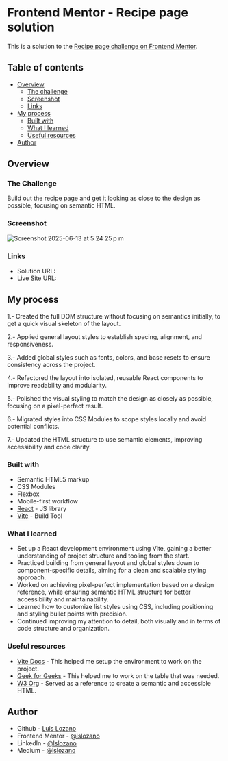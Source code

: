 # Frontend Mentor - Recipe page solution

This is a solution to the [Recipe page challenge on Frontend Mentor](https://www.frontendmentor.io/challenges/recipe-page-KiTsR8QQKm).

## Table of contents

- [Overview](#overview)
  - [The challenge](#the-challenge)
  - [Screenshot](#screenshot)
  - [Links](#links)
- [My process](#my-process)
  - [Built with](#built-with)
  - [What I learned](#what-i-learned)
  - [Useful resources](#useful-resources)
- [Author](#author)

## Overview

### The Challenge

Build out the recipe page and get it looking as close to the design as possible, focusing on semantic HTML.

### Screenshot

![Screenshot 2025-06-13 at 5 24 25 p m](https://github.com/user-attachments/assets/53c72d9a-50a9-4a30-8e46-b8de51376588)


### Links

- Solution URL: []()
- Live Site URL: []()

## My process

1.- Created the full DOM structure without focusing on semantics initially, to get a quick visual skeleton of the layout.

2.- Applied general layout styles to establish spacing, alignment, and responsiveness.

3.- Added global styles such as fonts, colors, and base resets to ensure consistency across the project.

4.- Refactored the layout into isolated, reusable React components to improve readability and modularity.

5.- Polished the visual styling to match the design as closely as possible, focusing on a pixel-perfect result.

6.- Migrated styles into CSS Modules to scope styles locally and avoid potential conflicts.

7.- Updated the HTML structure to use semantic elements, improving accessibility and code clarity.

### Built with

- Semantic HTML5 markup
- CSS Modules
- Flexbox
- Mobile-first workflow
- [React](https://reactjs.org/) - JS library
- [Vite](https://vite.dev/) - Build Tool

### What I learned

- Set up a React development environment using Vite, gaining a better understanding of project structure and tooling from the start.
- Practiced building from general layout and global styles down to component-specific details, aiming for a clean and scalable styling approach.
- Worked on achieving pixel-perfect implementation based on a design reference, while ensuring semantic HTML structure for better accessibility and maintainability.
- Learned how to customize list styles using CSS, including positioning and styling bullet points with precision.
- Continued improving my attention to detail, both visually and in terms of code structure and organization.

### Useful resources

- [Vite Docs](https://vite.dev/guide/) - This helped me setup the environment to work on the project.
- [Geek for Geeks](https://www.geeksforgeeks.org/html/html-tables/) - This helped me to work on the table that was needed.
- [W3 Org](https://www.w3.org/) - Served as a reference to create a semantic and accessible HTML.

## Author

- Github - [Luis Lozano](https://github.com/lslozano)
- Frontend Mentor - [@lslozano](https://www.frontendmentor.io/profile/lslozano)
- LinkedIn - [@lslozano](https://www.linkedin.com/in/lslozano/)
- Medium - [@lslozano](https://medium.com/@lslozano)
